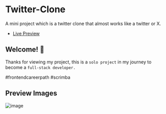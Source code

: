 # Twitter-Clone
 A mini project which is a twitter clone that almost works like a twitter or X.

- <a href="https://cleofe-twitter-clone.netlify.app/">Live Preview</a>

## Welcome! 👋

Thanks for viewing my project, this is a `solo project` in my journey to become a `full-stack developer.`

#frontendcareerpath #scrimba

## Preview Images

![image](https://github.com/MarkVincent06/Twitter-Clone/assets/99129600/b6766580-6096-4e7a-b81a-66ac3ff2cb22)


